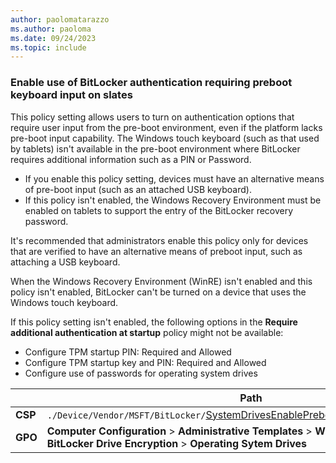 ```yaml
---
author: paolomatarazzo
ms.author: paoloma
ms.date: 09/24/2023
ms.topic: include
---
```


### Enable use of BitLocker authentication requiring preboot keyboard input on slates

This policy setting allows users to turn on authentication options that require user input from the pre-boot environment, even if the platform lacks pre-boot input capability. The Windows touch keyboard (such as that used by tablets) isn't available in the pre-boot environment where BitLocker requires additional information such as a PIN or Password.

- If you enable this policy setting, devices must have an alternative means of pre-boot input (such as an attached USB keyboard).
- If this policy isn't enabled, the Windows Recovery Environment must be enabled on tablets to support the entry of the BitLocker recovery password.

It's recommended that administrators enable this policy only for devices that are verified to have an alternative means of preboot input, such as attaching a USB keyboard.

When the Windows Recovery Environment (WinRE) isn't enabled and this policy isn't enabled, BitLocker can't be turned on a device that uses the Windows touch keyboard.

If this policy setting isn't enabled, the following options in the **Require additional authentication at startup** policy might not be available:

- Configure TPM startup PIN: Required and Allowed
- Configure TPM startup key and PIN: Required and Allowed
- Configure use of passwords for operating system drives

|  | Path |
|--|--|
| **CSP** | `./Device/Vendor/MSFT/BitLocker/`[SystemDrivesEnablePrebootInputProtectorsOnSlates](/windows/client-management/mdm/bitlocker-csp#systemdrivesenableprebootinputprotectorsonslates) |
| **GPO** | **Computer Configuration** > **Administrative Templates** > **Windows Components** > **BitLocker Drive Encryption** > **Operating Sytem Drives** |
